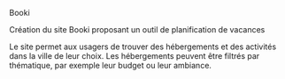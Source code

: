 Booki

Création du site Booki proposant un outil de planification de vacances

Le site permet aux usagers de trouver des hébergements et des activités dans la ville de leur choix.
Les hébergements peuvent être filtrés par thématique, par exemple leur budget ou leur ambiance.
